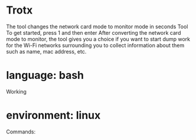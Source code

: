 # Trotx

The tool changes the network card mode to monitor mode in seconds
Tool To get started, press 1 and then enter
After converting the network card mode to monitor, the tool gives you a choice if you want to start dump work for the Wi-Fi networks surrounding you to collect information about them such as name, mac address, etc.
# language: bash
Working 
# environment: linux
Commands:
